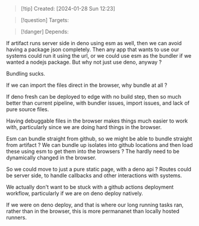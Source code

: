 
>[!tip] Created: [2024-01-28 Sun 12:23]

>[!question] Targets: 

>[!danger] Depends: 

If artifact runs server side in deno using esm as well, then we can avoid having a package json completely.  Then any app that wants to use our systems could run it using the url, or we could use esm as the bundler if we wanted a nodejs package.  But why not just use deno, anyway ?

Bundling sucks.

If we can import the files direct in the browser, why bundle at all ?

If deno fresh can be deployed to edge with no build step, then so much better than current pipeline, with bundler issues, import issues, and lack of pure source files.

Having debuggable files in the browser makes things much easier to work with, particularly since we are doing hard things in the browser.

Esm can bundle straight from github, so we might be able to bundle straight from artifact ?
We can bundle up isolates into github locations and then load these using esm to get them into the browsers ?  The hardly need to be dynamically changed in the browser.

So we could move to just a pure static page, with a deno api ?
Routes could be server side, to handle callbacks and other interactions with systems.

We actually don't want to be stuck with a github actions deployment workflow, particularly if we are on deno deploy natively.

If we were on deno deploy, and that is where our long running tasks ran, rather than in the browser, this is more permananet than locally hosted runners.